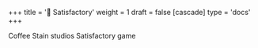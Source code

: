 +++
title = '🔴 Satisfactory'
weight = 1
draft = false
[cascade]
	type = 'docs'
+++

Coffee Stain studios Satisfactory game